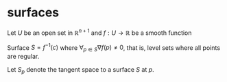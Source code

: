 # surfaces

Let $U$ be an open set in $\mathbb R^{n+1}$ and $f: U \to \mathbb R$ be a smooth function

Surface $S = f^{-1}(c)$ where $\forall_{p \in S} \nabla f(p) \ne 0$, that is, level sets where all points are regular.

Let $S_p$ denote the tangent space to a surface $S$ at $p$.
